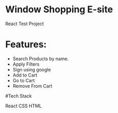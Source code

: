 # Window Shopping E-site

React Test Project

# Features:
<ul>
<li>Search Products by name.</li>
<li>Apply Filters</li>
<li>Sign using google</li>
<li>Add to Cart</li>
<li>Go to Cart</li>
<li>Remove From Cart</li>
</ul>

#Tech Stack

React
CSS
HTML
